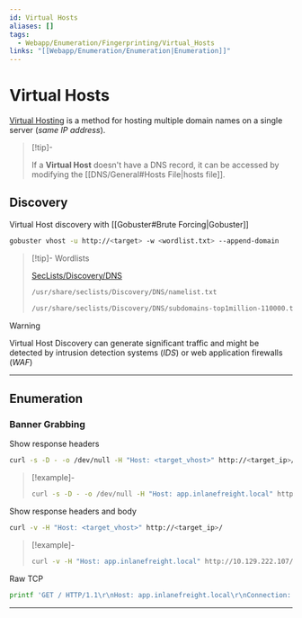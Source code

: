 ```yaml
---
id: Virtual Hosts
aliases: []
tags:
  - Webapp/Enumeration/Fingerprinting/Virtual_Hosts
links: "[[Webapp/Enumeration/Enumeration|Enumeration]]"
---
```


# Virtual Hosts

[Virtual Hosting](https://en.wikipedia.org/wiki/Virtual_hosting)
is a method for hosting multiple domain names on a single server
(*same IP address*).

> [!tip]-
>
> If a **Virtual Host** doesn't have a DNS record, it can be accessed
> by modifying the [[DNS/General#Hosts File|hosts file]].

<!-- Discovery {{{-->
## Discovery

Virtual Host discovery with [[Gobuster#Brute Forcing|Gobuster]]

```sh
gobuster vhost -u http://<target> -w <wordlist.txt> --append-domain
```

> [!tip]- Wordlists
>
> [SecLists/Discovery/DNS](https://github.com/danielmiessler/SecLists/blob/master/Discovery/DNS)
>
> ```sh
> /usr/share/seclists/Discovery/DNS/namelist.txt
> ```
> ```sh
> /usr/share/seclists/Discovery/DNS/subdomains-top1million-110000.txt
> ```

> [!warning]
>
> Virtual Host Discovery can generate significant traffic
> and might be detected by intrusion detection systems (*IDS*)
> or web application firewalls (*WAF*)

___
<!-- }}} -->

<!-- Enumeration {{{-->
## Enumeration

### Banner Grabbing

Show response headers

```sh
curl -s -D - -o /dev/null -H "Host: <target_vhost>" http://<target_ip>/
```

> [!example]-
>
> ```sh
> curl -s -D - -o /dev/null -H "Host: app.inlanefreight.local" http://10.129.222.107/
> ```

Show response headers and body

```sh
curl -v -H "Host: <target_vhost>" http://<target_ip>/
```

> [!example]-
>
> ```sh
> curl -v -H "Host: app.inlanefreight.local" http://10.129.222.107/
> ```

Raw TCP

```sh
printf 'GET / HTTP/1.1\r\nHost: app.inlanefreight.local\r\nConnection: close\r\n\r\n' | nc 10.129.222.107 80
```

___
<!-- }}} -->
